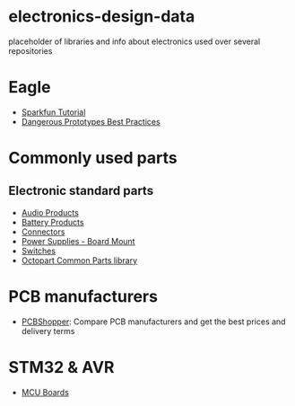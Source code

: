 # electronics-design-data
placeholder of libraries and info about electronics used over several repositories

# Eagle
* [Sparkfun Tutorial](https://www.sparkfun.com/tutorials/115)
* [Dangerous Prototypes Best Practices](http://dangerousprototypes.com/docs/Dangerous_Prototypes_Cadsoft_Eagle_style_guide_and_best_practices)

# Commonly used parts
## Electronic standard parts
* [Audio Products](../../wiki/Electronic-standard-parts-:-Audio-Products)
* [Battery Products](../../wiki/Electronic-standard-parts-:--Battery-Products)
* [Connectors](../../wiki/Electronic-standard-parts-:-Connectors)
* [Power Supplies - Board Mount](../../wiki/Electronic-standard-parts-:--Power-Supplies---Board-Mount)
* [Switches](../../wiki/Electronic-standard-parts-:-switches)
* [Octopart Common Parts library](https://octopart.com/common-parts-library)

# PCB manufacturers
* [PCBShopper](http://pcbshopper.com/): Compare PCB manufacturers and get the best prices and delivery terms

# STM32 & AVR
* [MCU Boards](../../wiki)
